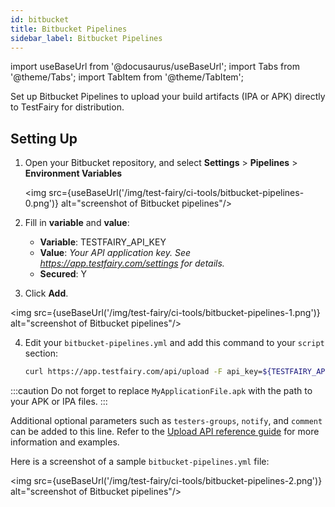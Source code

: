 ```yaml
---
id: bitbucket
title: Bitbucket Pipelines
sidebar_label: Bitbucket Pipelines
---
```


import useBaseUrl from '@docusaurus/useBaseUrl';
import Tabs from '@theme/Tabs';
import TabItem from '@theme/TabItem';

Set up Bitbucket Pipelines to upload your build artifacts (IPA or APK) directly to TestFairy for distribution.

## Setting Up

1. Open your Bitbucket repository, and select **Settings** > **Pipelines** > **Environment Variables**

   <img src={useBaseUrl('/img/test-fairy/ci-tools/bitbucket-pipelines-0.png')} alt="screenshot of Bitbucket pipelines"/>

2. Fill in **variable** and **value**:

   - **Variable**: TESTFAIRY_API_KEY
   - **Value**: _Your API application key. See https://app.testfairy.com/settings for details._
   - **Secured**: Y

3.  Click **Add**.

   <img src={useBaseUrl('/img/test-fairy/ci-tools/bitbucket-pipelines-1.png')} alt="screenshot of Bitbucket pipelines"/>

4. Edit your `bitbucket-pipelines.yml` and add this command to your `script` section:

   ```bash
   curl https://app.testfairy.com/api/upload -F api_key=${TESTFAIRY_API_KEY} -F file=@MyApplicationFile.apk -F format=readable
   ```

:::caution
Do not forget to replace `MyApplicationFile.apk` with the path to your APK or IPA files.
:::

Additional optional parameters such as `testers-groups`, `notify`, and `comment` can be added to this line. Refer to the [Upload API reference guide](/test-fairy/api-reference/upload-api) for more information and examples.

Here is a screenshot of a sample `bitbucket-pipelines.yml` file:

<img src={useBaseUrl('/img/test-fairy/ci-tools/bitbucket-pipelines-2.png')} alt="screenshot of Bitbucket pipelines"/>
